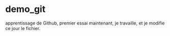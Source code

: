 # demo_git
apprentissage de Github, premier essai
maintenant, je  travaille, et je modifie ce jour le fichier. 
